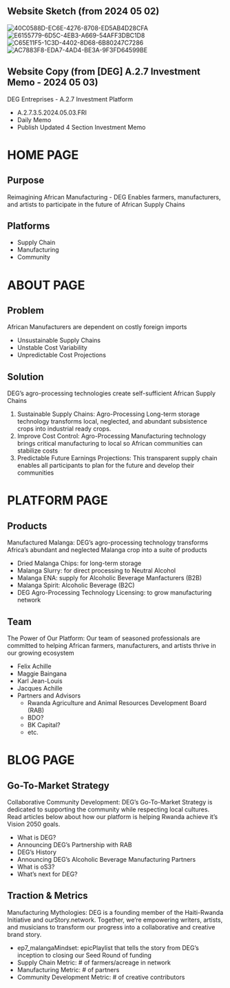 ## Website Sketch (from 2024 05 02)
![40C0588D-EC6E-4276-8708-ED5AB4D28CFA](https://github.com/hu3agency/B.9.0-Training-Platform/assets/8133349/c83ec01b-a54c-4630-b422-d389b251e3e2)
![E6155779-6D5C-4EB3-A669-54AFF3DBC1D8](https://github.com/hu3agency/B.9.0-Training-Platform/assets/8133349/ca54d37b-355e-44b9-bc9d-f3c4700917e7)
![C65E11F5-1C3D-4402-8D68-6B80247C7286](https://github.com/hu3agency/B.9.0-Training-Platform/assets/8133349/189a2e4c-9813-4e0c-b3a5-adbcbe82c9d5)
![AC7883F8-EDA7-4AD4-BE3A-9F3FD64599BE](https://github.com/hu3agency/B.9.0-Training-Platform/assets/8133349/6570f74c-ebef-41e9-8c53-7ea1d2237213)

## Website Copy (from [DEG] A.2.7 Investment Memo - 2024 05 03)
DEG Entreprises - A.2.7 Investment Platform
- A.2.7.3.5.2024.05.03.FRI
- Daily Memo
- Publish Updated 4 Section Investment Memo

# HOME PAGE
## Purpose
Reimagining African Manufacturing - DEG Enables farmers, manufacturers, and artists to participate in the future of African Supply Chains

## Platforms
* Supply Chain
* Manufacturing
* Community

# ABOUT PAGE
## Problem
African Manufacturers are dependent on costly foreign imports
- Unsustainable Supply Chains
- Unstable Cost Variability
- Unpredictable Cost Projections

## Solution
DEG’s agro-processing technologies create self-sufficient African Supply Chains
1. Sustainable Supply Chains: Agro-Processing Long-term storage technology transforms local, neglected, and abundant subsistence crops into industrial ready crops.
2. Improve Cost Control: Agro-Processing Manufacturing technology brings critical manufacturing to local so African communities can stabilize costs
3. Predictable Future Earnings Projections: This transparent supply chain enables all participants to plan for the future and develop their communities

# PLATFORM PAGE
## Products
Manufactured Malanga: DEG’s agro-processing technology transforms Africa’s abundant and neglected Malanga crop into a suite of products
- Dried Malanga Chips: for long-term storage
- Malanga Slurry: for direct processing to Neutral Alcohol
- Malanga ENA: supply for Alcoholic Beverage Manfacturers (B2B)
- Malanga Spirit: Alcoholic Beverage (B2C)
- DEG Agro-Processing Technology Licensing: to grow manufacturing network

## Team
The Power of Our Platform: Our team of seasoned professionals are committed to helping African farmers, manufacturers, and artists thrive in our growing ecosystem
- Felix Achille
- Maggie Baingana
- Karl Jean-Louis
- Jacques Achille
- Partners and Advisors
  - Rwanda Agriculture and Animal Resources Development Board (RAB)
  - BDO?
  - BK Capital?
  - etc.

# BLOG PAGE
## Go-To-Market Strategy
Collaborative Community Development: DEG’s Go-To-Market Strategy is dedicated to supporting the community while respecting local cultures. Read articles below about how our platform is helping Rwanda achieve it’s Vision 2050 goals.
- What is DEG?
- Announcing DEG’s Partnership with RAB
- DEG’s History
- Announcing DEG’s Alcoholic Beverage Manufacturing Partners
- What is oS3?
- What’s next for DEG?

## Traction & Metrics
Manufacturing Mythologies: DEG is a founding member of the Haiti-Rwanda Initiative and ourStory.network. Together, we’re empowering writers, artists, and musicians to transform our progress into a collaborative and creative brand story.
- ep7_malangaMindset: epicPlaylist that tells the story from DEG’s inception to closing our Seed Round of funding
- Supply Chain Metric: # of farmers/acreage in network
- Manufacturing Metric: # of partners
- Community Development Metric: # of creative contributors












